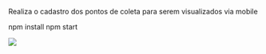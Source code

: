Realiza o cadastro dos pontos de coleta para serem visualizados via mobile

npm install
npm start

<img src='./demo/save.gif' />